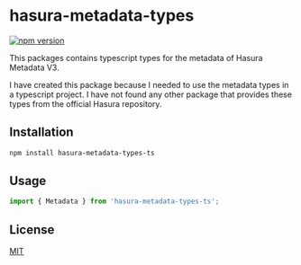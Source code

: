 # hasura-metadata-types

[![npm version](https://badge.fury.io/js/hasura-metadata-types.svg)](https://badge.fury.io/js/hasura-metadata-types)

This packages contains typescript types for the metadata of Hasura Metadata V3.

I have created this package because I needed to use the metadata types in a typescript project. 
I have not found any other package that provides these types from the official Hasura repository.

## Installation

```bash
npm install hasura-metadata-types-ts
```

## Usage

```typescript
import { Metadata } from 'hasura-metadata-types-ts';
```

## License

[MIT](https://choosealicense.com/licenses/mit/)
